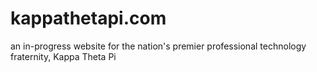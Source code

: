 # kappathetapi.com
an in-progress website for the nation's premier professional technology fraternity, Kappa Theta Pi

